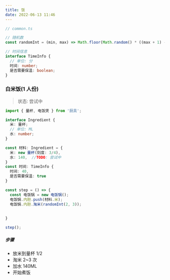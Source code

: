 ```yaml
---
title: 饭
date: 2022-06-13 11:46
---
```


```TypeScript
// common.ts

// 随机数
const randomInt = (min, max) => Math.floor(Math.random() * ((max + 1) - min) + min);

// 时间信息
interface TimeInfo {
  // 单位: 分
  时间: number;
  是否需要保温: boolean;
}

```

### 白米饭(1 人份)

> 状态: 尝试中

```TypeScript
import { 量杯, 电饭煲 } from '厨具';

interface Ingredient {
  米: 量杯;
  // 单位: ML
  水: number;
}

const 材料: Ingredient = {
  米: new 量杯(刻度: 3/4),
  水: 140,  //TODO: 尝试中
}
const 时间: TimeInfo {
  时间: 40,
  是否需要保温: true
}

const step = () => {
  const 电饭锅 = new 电饭锅();
  电饭锅.内胆.push(材料.米);
  电饭锅.内胆.淘米(randomInt(2, 3));
  
  
}

step();

```

##### 步骤

- 放米到量杯 1/2
- 淘米 2~3 次
- 加水 140ML
- 开始煮饭
